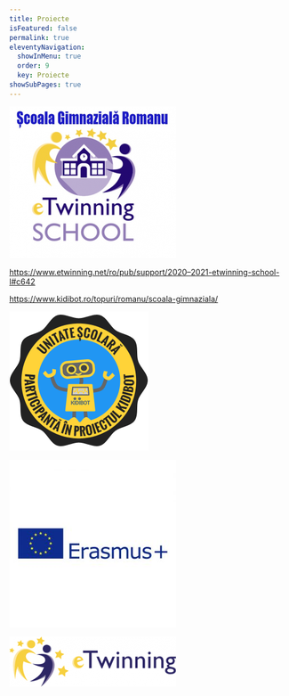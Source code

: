 ```yaml
---
title: Proiecte
isFeatured: false
permalink: true
eleventyNavigation:
  showInMenu: true
  order: 9
  key: Proiecte
showSubPages: true
---
```


[![](/uploads/Scoala-Etwinning-300x272.png)](https://www.etwinning.net/ro/pub/support/2020--2021-etwinning-school-l#c642)

<https://www.etwinning.net/ro/pub/support/2020–2021-etwinning-school-l#c642>

<https://www.kidibot.ro/topuri/romanu/scoala-gimnaziala/>

![](/uploads/unitate-scolara.png)

[![](/uploads/erasmus-300x300.jpg)](/pages/proiecte-erasmus/)

[![](/uploads/eTwinning-300x90.png)](/pages/proiecte-etwinning/)
